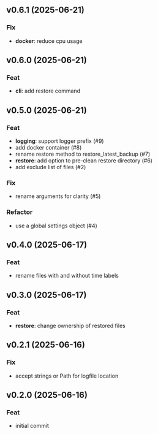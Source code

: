 ## v0.6.1 (2025-06-21)

### Fix

- **docker**: reduce cpu usage

## v0.6.0 (2025-06-21)

### Feat

- **cli**: add restore command

## v0.5.0 (2025-06-21)

### Feat

- **logging**: support logger prefix (#9)
- add docker container (#8)
- rename restore method to restore_latest_backup (#7)
- **restore**: add option to pre-clean restore directory (#6)
- add exclude list of files (#2)

### Fix

- rename arguments for clarity (#5)

### Refactor

- use a global settings object (#4)

## v0.4.0 (2025-06-17)

### Feat

- rename files with and without time labels

## v0.3.0 (2025-06-17)

### Feat

- **restore**: change ownership of restored files

## v0.2.1 (2025-06-16)

### Fix

- accept strings or Path for logfile location

## v0.2.0 (2025-06-16)

### Feat

- initial commit

